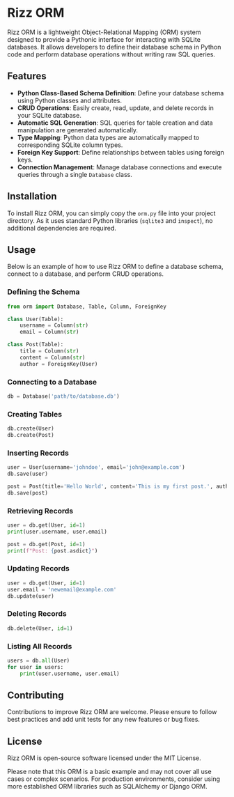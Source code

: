 # Rizz ORM

Rizz ORM is a lightweight Object-Relational Mapping (ORM) system designed to provide a Pythonic interface for interacting with SQLite databases. It allows developers to define their database schema in Python code and perform database operations without writing raw SQL queries.

## Features

- **Python Class-Based Schema Definition**: Define your database schema using Python classes and attributes.
- **CRUD Operations**: Easily create, read, update, and delete records in your SQLite database.
- **Automatic SQL Generation**: SQL queries for table creation and data manipulation are generated automatically.
- **Type Mapping**: Python data types are automatically mapped to corresponding SQLite column types.
- **Foreign Key Support**: Define relationships between tables using foreign keys.
- **Connection Management**: Manage database connections and execute queries through a single `Database` class.

## Installation

To install Rizz ORM, you can simply copy the `orm.py` file into your project directory. As it uses standard Python libraries (`sqlite3` and `inspect`), no additional dependencies are required.

## Usage

Below is an example of how to use Rizz ORM to define a database schema, connect to a database, and perform CRUD operations.

### Defining the Schema

```python
from orm import Database, Table, Column, ForeignKey

class User(Table):
    username = Column(str)
    email = Column(str)

class Post(Table):
    title = Column(str)
    content = Column(str)
    author = ForeignKey(User)
```

### Connecting to a Database

```python
db = Database('path/to/database.db')
```

### Creating Tables

```python
db.create(User)
db.create(Post)
```

### Inserting Records

```python
user = User(username='johndoe', email='john@example.com')
db.save(user)

post = Post(title='Hello World', content='This is my first post.', author=user)
db.save(post)
```

### Retrieving Records

```python
user = db.get(User, id=1)
print(user.username, user.email)

post = db.get(Post, id=1)
print(f"Post: {post.asdict}")
```

### Updating Records

```python
user = db.get(User, id=1)
user.email = 'newemail@example.com'
db.update(user)
```

### Deleting Records

```python
db.delete(User, id=1)
```

### Listing All Records

```python
users = db.all(User)
for user in users:
    print(user.username, user.email)
```

## Contributing

Contributions to improve Rizz ORM are welcome. Please ensure to follow best practices and add unit tests for any new features or bug fixes.

## License

Rizz ORM is open-source software licensed under the MIT License.

Please note that this ORM is a basic example and may not cover all use cases or complex scenarios. For production environments, consider using more established ORM libraries such as SQLAlchemy or Django ORM.
